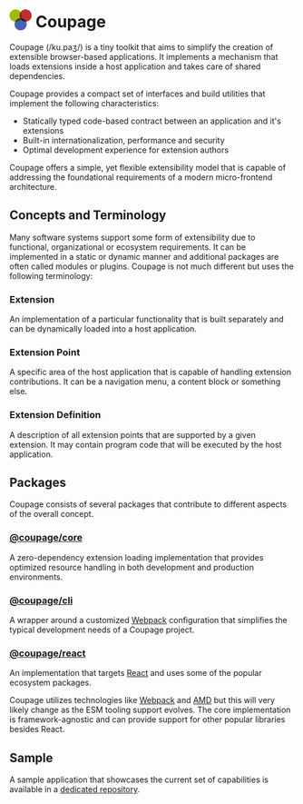 # <img height="40" src="coupage.svg" valign="text-bottom"> Coupage

Coupage (/ku.paʒ/) is a tiny toolkit that aims to simplify the creation of extensible browser-based applications. It
implements a mechanism that loads extensions inside a host application and takes care of shared dependencies.

Coupage provides a compact set of interfaces and build utilities that implement the following characteristics:

-   Statically typed code-based contract between an application and it's extensions
-   Built-in internationalization, performance and security
-   Optimal development experience for extension authors

Coupage offers a simple, yet flexible extensibility model that is capable of addressing the foundational requirements of
a modern micro-frontend architecture.

## Concepts and Terminology

Many software systems support some form of extensibility due to functional, organizational or ecosystem requirements.
It can be implemented in a static or dynamic manner and additional packages are often called modules or plugins. Coupage
is not much different but uses the following terminology:

### Extension

An implementation of a particular functionality that is built separately and can be dynamically loaded into a host
application.

### Extension Point

A specific area of the host application that is capable of handling extension contributions. It can be a navigation
menu, a content block or something else.

### Extension Definition

A description of all extension points that are supported by a given extension. It may contain program code that will be
executed by the host application.

## Packages

Coupage consists of several packages that contribute to different aspects of the overall concept.

### [@coupage/core](https://github.com/asual/coupage/tree/master/packages/core)

A zero-dependency extension loading implementation that provides optimized resource handling in both development and
production environments.

### [@coupage/cli](https://github.com/asual/coupage/tree/master/packages/cli)

A wrapper around a customized [Webpack](https://github.com/webpack/webpack) configuration that simplifies the typical
development needs of a Coupage project.

### [@coupage/react](https://github.com/asual/coupage/tree/master/packages/react)

An implementation that targets [React](https://github.com/facebook/react) and uses some of the popular ecosystem
packages.

Coupage utilizes technologies like [Webpack](https://github.com/webpack/webpack) and
[AMD](https://github.com/amdjs/amdjs-api) but this will very likely change as the ESM tooling support evolves. The core
implementation is framework-agnostic and can provide support for other popular libraries besides React.

## Sample

A sample application that showcases the current set of capabilities is available in a
[dedicated repository](https://github.com/asual/coupage-react-sample).
